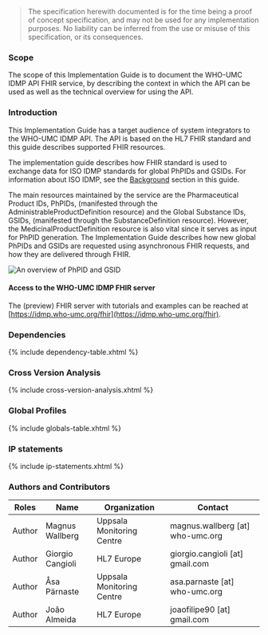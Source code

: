 
  <blockquote class="stu-note">
    <p>The specification herewith documented is for the time being a proof of concept specification, and may not be used for any implementation purposes. 
    No liability can be inferred from the use or misuse of this specification, or its consequences.</p>
  </blockquote>

### Scope

The scope of this Implementation Guide is to document the WHO-UMC IDMP API FHIR service, by describing the context in which the API can be used as well as the technical overview for using the API. 

### Introduction

This Implementation Guide has a target audience of system integrators to the WHO-UMC IDMP API. The API is based on the HL7 FHIR standard and this guide describes supported FHIR resources.

The implementation guide describes how FHIR standard is used to exchange data for ISO IDMP standards for global PhPIDs and GSIDs. For information about ISO IDMP, see the [Background](background.html) section in this guide. 

The main resources maintained by the service are the Pharmaceutical Product IDs, PhPIDs, (manifested through the AdministrableProductDefinition resource) and the Global Substance IDs, GSIDs, (manifested through the SubstanceDefinition resource). However, the MedicinalProductDefinition resource is also vital since it serves as input for PhPID generation. 
The Implementation Guide describes how new global PhPIDs and GSIDs are requested using asynchronous FHIR requests, and how they are delivered through FHIR.

<img src="Overview.png" alt="An overview of PhPID and GSID"/>
<br clear="all"/>

#### Access to the WHO-UMC IDMP FHIR server
The (preview) FHIR server with tutorials and examples can be reached at [https://idmp.who-umc.org/fhir](https://idmp.who-umc.org/fhir)</a>. 

### Dependencies

{% include dependency-table.xhtml %}


### Cross Version Analysis

{% include cross-version-analysis.xhtml %}

### Global Profiles

{% include globals-table.xhtml %}

### IP statements

{% include ip-statements.xhtml %}


### Authors and Contributors

<table>
<thead>
<tr class="header">
<th>Roles</th>
<th>Name</th>
<th>Organization</th>
<th>Contact</th>
</tr>
</thead>
<tbody>
<tr class="odd">
<td>Author</td>
<td>Magnus Wallberg</td>
<td>Uppsala Monitoring Centre</td>
<td>magnus.wallberg [at] who-umc.org</td>
</tr><tr class="even">
<td>Author</td>
<td>Giorgio Cangioli</td>
<td>HL7 Europe</td>
<td>giorgio.cangioli [at] gmail.com</td>
</tr><tr class="odd">
<td>Author</td>
<td>Åsa Pärnaste</td>
<td>Uppsala Monitoring Centre</td>
<td>asa.parnaste [at] who-umc.org</td>
</tr><tr class="even">
<td>Author</td>
<td>João Almeida</td>
<td>HL7 Europe</td>
<td>joaofilipe90 [at] gmail.com</td>
</tr></tbody>
</table>

